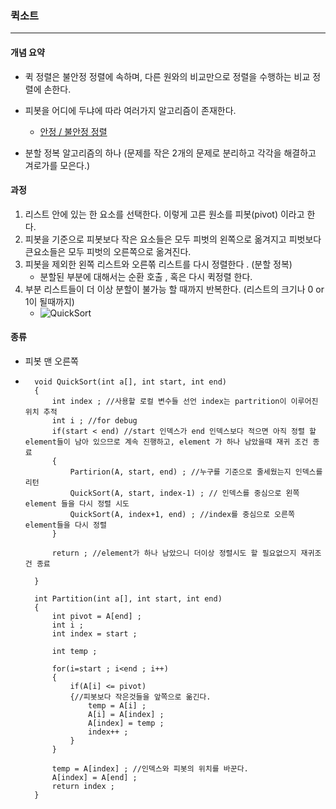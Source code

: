 ### 퀵소트 

---

#### 개념 요약

* 퀵 정렬은 불안정 정렬에 속하며, 다른 원와의 비교만으로 정렬을 수행하는 비교 정렬에 손한다. 

* 피봇을 어디에 두냐에 따라 여러가지 알고리즘이 존재한다.
    * [안정 / 불안정 정렬]( https://godgod732.tistory.com/10 )
* 분할 정복 알고리즘의 하나 (문제를 작은 2개의 문제로 분리하고 각각을 해결하고 겨로가를 모은다.)



#### 과정

1. 리스트 안에 있는 한 요소를 선택한다. 이렇게 고른 원소를 피봇(pivot) 이라고 한다.
2. 피봇을 기준으로 피봇보다 작은 요소들은 모두 피벗의 왼쪽으로 옮겨지고 피벗보다 큰요소들은 모두 피벗의 오른쪽으로 옮겨진다.
3. 피봇을 제외한 왼쪽 리스트와 오른쪾 리스트를 다시 정렬한다 . (분할 정복)
   * 분할된 부분에 대해서는 순환 호출 , 혹은 다시 퀵정렬 한다.
4. 부분 리스트들이 더 이상 분할이 불가능 할 때까지 반복한다. (리스트의 크기나 0 or 1이 될때까지)
   * ![QuickSort](./QuicSortImg.png)

#### 종류 

* 피봇 맨 오른쪽 

* ~~~
    void QuickSort(int a[], int start, int end)
    {
    	int index ; //사용할 로컬 변수들 선언 index는 partrition이 이루어진 위치 추적
    	int i ; //for debug
    	if(start < end) //start 인덱스가 end 인덱스보다 적으면 아직 정렬 할 element들이 남아 있으므로 계속 진행하고, element 가 하나 남았을때 재귀 조건 종료
    	{
    		Partirion(A, start, end) ; //누구를 기준으로 줄세웠는지 인덱스를 리턴
    		QuickSort(A, start, index-1) ; // 인덱스를 중심으로 왼쪽 element 들을 다시 정렬 시도		
    		QuickSort(A, index+1, end) ; //index를 중심으로 오른쪽 element들을 다시 정렬
    	}
    
    	return ; //element가 하나 남았으니 더이상 정렬시도 할 필요없으지 재귀조건 종료
    	
    }
    
    int Partition(int a[], int start, int end) 
    {
    	int pivot = A[end] ;
    	int i ;
    	int index = start ;
    	
    	int temp ;
    	
    	for(i=start ; i<end ; i++)
    	{
    		if(A[i] <= pivot) 
    		{//피봇보다 작은것들을 앞쪽으로 옮긴다.
                temp = A[i] ;
                A[i] = A[index] ;
                A[index] = temp ;
                index++ ;
    		}
    	}
    	
    	temp = A[index] ; //인덱스와 피봇의 위치를 바꾼다. 
    	A[index] = A[end] ;
    	return index ;
    }
    
    
    ~~~